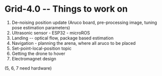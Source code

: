 # Grid-4.0 -- Things to work on

1. De-noising position update (Aruco board, pre-processing image, tuning pose estimation parameters)
2. Ultrasonic sensor - ESP32 - microROS
3. Landing -- optical flow, package based estimation
4. Navigation - planning the arena, where all aruco to be placed
5. Set-point-local-position topic
6. Getting the drone to hover
7. Electromagnet design

(5, 6, 7 need hardware)
